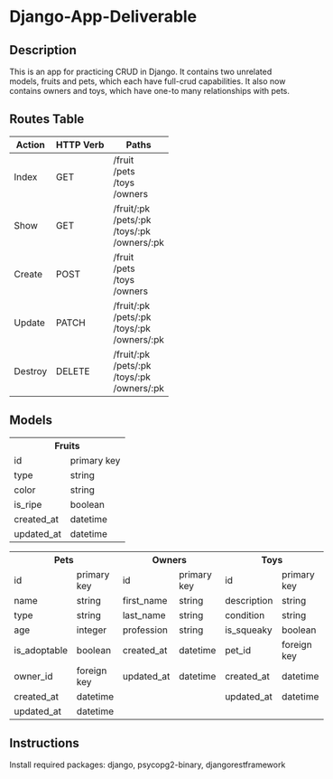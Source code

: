 # Django-App-Deliverable

## Description

This is an app for practicing CRUD in Django.  It contains two unrelated models, fruits and pets, which each have full-crud capabilities.  It also now contains owners and toys, which have one-to many relationships with pets.

## Routes Table

| Action  | HTTP Verb | Paths                                               |
|---------|-----------|-----------------------------------------------------|
| Index   | GET       | /fruit<br>/pets<br>/toys<br>/owners                 |
| Show    | GET       | /fruit/:pk<br>/pets/:pk<br>/toys/:pk<br>/owners/:pk |
| Create  | POST      | /fruit<br>/pets<br>/toys<br>/owners                 |
| Update  | PATCH     | /fruit/:pk<br>/pets/:pk<br>/toys/:pk<br>/owners/:pk |
| Destroy | DELETE    | /fruit/:pk<br>/pets/:pk<br>/toys/:pk<br>/owners/:pk |


## Models

<table>
    <th colspan="2" style="text-align:center">Fruits</th>
    <tr>
        <td>id</td>
        <td>primary key</td>
    </tr>
    <tr>
        <td>type</td>
        <td>string</td>
    </tr>
    <tr>
        <td>color</td>
        <td>string</td>
    </tr>
    <tr>
        <td>is_ripe</td>
        <td>boolean</td>
    </tr>
    <tr>
        <td>created_at</td>
        <td>datetime</td>
    </tr>
    <tr>
        <td>updated_at</td>
        <td>datetime</td>
    </tr>
</table>


<table style="display:inline">
  <th colspan="2" style="text-align:center">Pets</th>
  <th colspan="2" style="text-align:center">Owners</th>
  <th colspan="2" style="text-align:center">Toys</th>
  <tr>
    <td>id</td>
    <td>primary key</td>
    <td>id</td>
    <td>primary key</td>
    <td>id</td>
    <td>primary key</td>
  </tr>
  <tr>
    <td>name</td>
    <td>string</td>
    <td>first_name</td>
    <td>string</td>
    <td>description</td>
    <td>string</td>
  </tr>
  <tr>
    <td>type</td>
    <td>string</td>
    <td>last_name</td>
    <td>string</td>
    <td>condition</td>
    <td>string</td>
  </tr>
  <tr>
    <td>age</td>
    <td>integer</td>
    <td>profession</td>
    <td>string</td>
    <td>is_squeaky</td>
    <td>boolean</td>
  </tr>
  <tr>
    <td>is_adoptable</td>
    <td>boolean</td>
    <td>created_at</td>
    <td>datetime</td>
    <td>pet_id</td>
    <td>foreign key</td>
  </tr>
  <tr>
    <td>owner_id</td>
    <td>foreign key</td>
    <td>updated_at</td>
    <td>datetime</td>
    <td>created_at</td>
    <td>datetime</td>
  </tr>
  <tr>
    <td>created_at</td>
    <td>datetime</td>
    <td></td>
    <td></td>
    <td>updated_at</td>
    <td>datetime</td>
  </tr>
  <tr>
    <td>updated_at</td>
    <td>datetime</td>
    <td></td>
    <td></td>
    <td></td>
    <td></td>    
  </tr>
</table>


## Instructions

Install required packages: django, psycopg2-binary, djangorestframework